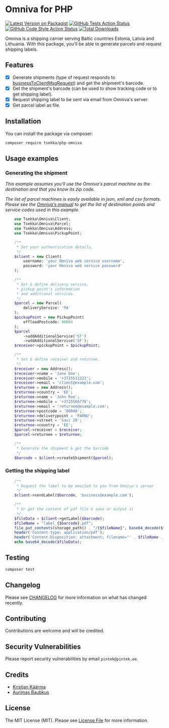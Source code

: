 # Omniva for PHP

[![Latest Version on Packagist](https://img.shields.io/packagist/v/tsekka/omniva.svg?style=flat-square)](https://packagist.org/packages/tsekka/omniva)
[![GitHub Tests Action Status](https://img.shields.io/github/workflow/status/tsekka/omniva/run-tests?label=tests)](https://github.com/tsekka/omniva/actions?query=workflow%3Arun-tests+branch%3Amain)
[![GitHub Code Style Action Status](https://img.shields.io/github/workflow/status/tsekka/omniva/Fix%20PHP%20code%20style%20issues?label=code%20style)](https://github.com/tsekka/omniva/actions?query=workflow%3A"Fix+PHP+code+style+issues"+branch%3Amain)
[![Total Downloads](https://img.shields.io/packagist/dt/tsekka/omniva.svg?style=flat-square)](https://packagist.org/packages/tsekka/omniva)

Omniva is a shipping carrier serving Baltic countries Estonia, Latvia and Lithuania. With this package, you'll be able to generate parcels and request shipping labels.

## Features
- [x] Generate shipments (type of request responds to [businessToClientMsgRequest](https://www.omniva.ee/public/files/failid/manual_xml_dataexchange_eng.pdf)) and get the shipment's barcode.
- [x] Get the shipment's barcode (can be used to show tracking code or to get shipping label).
- [x] Request shipping label to be sent via email from Omniva's server.
- [x] Get parcel label as file.

## Installation

You can install the package via composer:

```bash
composer require tsekka/php-omniva
```

## Usage examples
### Generating the shipment
*This example assumes you'll use the Omniva's parcel machine as the destination and that you know its zip code.* 

*The list of parcel machines is easily available in json, xml and csv formats. Please see the [Omniva's manual](https://www.omniva.ee/public/files/failid/manual_xml_dataexchange_eng.pdf) to get the list of destination points and service codes used in this example.*
```php
    use Tsekka\Omniva\Client;
    use Tsekka\Omniva\Parcel;
    use Tsekka\Omniva\Address;
    use Tsekka\Omniva\PickupPoint;

    /**
     * Set your authentication details.
     */
    $client = new Client(
        username: 'your Omniva web service username',
        password: 'your Omniva web service password'
    );

    /**
     * Set & define delivery service, 
     * pickup point's information 
     * and additional services. 
     */
    $parcel = new Parcel(
        deliveryService: 'PA'
    );
    $pickupPoint = new PickupPoint(
        offloadPostcode: 96094
    );
    $parcel
        ->addAdditionalService('ST')
        ->addAdditionalService('SF');
    $receiver->pickupPoint = $pickupPoint;

    /**
     * Set & define receiver and returnee.
     */
    $receiver = new Address();
    $receiver->name = 'Jane Doe';
    $receiver->mobile = '+3725511223';
    $receiver->email = 'client@example.com';
    $returnee = new Address();
    $returnee->country = 'EE';
    $returnee->name = 'John Roe';
    $returnee->mobile = '+3725566778';
    $returnee->email = 'returnee@example.com';
    $returnee->postcode = '80040';
    $returnee->deliverypoint = 'PARNU';
    $returnee->street = 'Savi 20';
    $returnee->country = 'EE';
    $parcel->receiver = $receiver;
    $parcel->returnee = $returnee;

    /**
     * Generate the shipment & get the barcode
     */
    $barcode = $client->createShipment($parcel);
```

### Getting the shipping label
```php
    /**
     * Request the label to be emailed to you from Omniva's server
     */
    $client->sendLabel($barcode, 'business@example.com');

    /**
     * Or get the content of pdf file & save or output it
     */
    $fileData = $client->getLabel($barcode);
    $fileName = "label_{$barcode}.pdf";
    file_put_contents(storage_path() . "/{$fileName}", base64_decode($fileData));
    header('Content-type: application/pdf');
    header('Content-Disposition: attachment; filename="' . $fileName . '"');
    echo base64_decode($fileData);
```

## Testing

```bash
composer test
```

## Changelog

Please see [CHANGELOG](CHANGELOG.md) for more information on what has changed recently.

## Contributing

Contributions are welcome and will be credited.

## Security Vulnerabilities

Please report security vulnerabilities by email `pintek@pintek.ee`.

## Credits

- [Kristjan Käärma](https://github.com/tsekka)
- [Aurimas Baubkus](https://github.com/nebijokit/omniva)

## License

The MIT License (MIT). Please see [License File](LICENSE.md) for more information.
